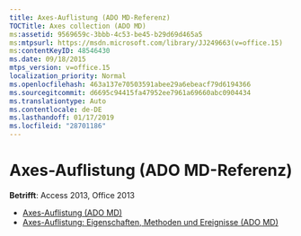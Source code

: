 ```yaml
---
title: Axes-Auflistung (ADO MD-Referenz)
TOCTitle: Axes collection (ADO MD)
ms:assetid: 9569659c-3bbb-4c53-be45-b29d69d465a5
ms:mtpsurl: https://msdn.microsoft.com/library/JJ249663(v=office.15)
ms:contentKeyID: 48546430
ms.date: 09/18/2015
mtps_version: v=office.15
localization_priority: Normal
ms.openlocfilehash: 463a137e70503591abee29a6ebeacf79d6194366
ms.sourcegitcommit: d6695c94415fa47952ee7961a69660abc0904434
ms.translationtype: Auto
ms.contentlocale: de-DE
ms.lasthandoff: 01/17/2019
ms.locfileid: "28701186"
---
```

# <a name="axes-collection-ado-md-reference"></a>Axes-Auflistung (ADO MD-Referenz)

**Betrifft**: Access 2013, Office 2013

- [Axes-Auflistung (ADO MD)](axes-collection-ado-md.md)
- [Axes-Auflistung: Eigenschaften, Methoden und Ereignisse (ADO MD)](axes-collection-properties-methods-and-events-ado-md.md)

